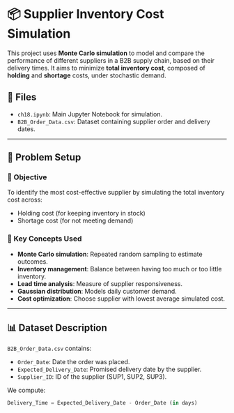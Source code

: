 # 📦 Supplier Inventory Cost Simulation

This project uses **Monte Carlo simulation** to model and compare the performance of different suppliers in a B2B supply chain, based on their delivery times. It aims to minimize **total inventory cost**, composed of **holding** and **shortage** costs, under stochastic demand.

## 📁 Files

- `ch18.ipynb`: Main Jupyter Notebook for simulation.
- `B2B_Order_Data.csv`: Dataset containing supplier order and delivery dates.

---

## 🧮 Problem Setup

### 🎯 Objective
To identify the most cost-effective supplier by simulating the total inventory cost across:
- Holding cost (for keeping inventory in stock)
- Shortage cost (for not meeting demand)

### 🧠 Key Concepts Used
- **Monte Carlo simulation**: Repeated random sampling to estimate outcomes.
- **Inventory management**: Balance between having too much or too little inventory.
- **Lead time analysis**: Measure of supplier responsiveness.
- **Gaussian distribution**: Models daily customer demand.
- **Cost optimization**: Choose supplier with lowest average simulated cost.

---

## 📊 Dataset Description

`B2B_Order_Data.csv` contains:
- `Order_Date`: Date the order was placed.
- `Expected_Delivery_Date`: Promised delivery date by the supplier.
- `Supplier_ID`: ID of the supplier (SUP1, SUP2, SUP3).

We compute:

```python
Delivery_Time = Expected_Delivery_Date - Order_Date (in days)
